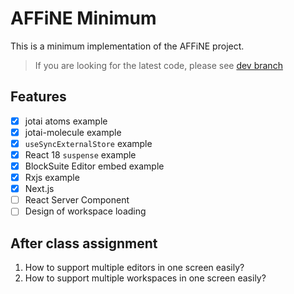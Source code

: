 # AFFiNE Minimum

This is a minimum implementation of the AFFiNE project.

> If you are looking for the latest code, please see [dev branch](https://github.com/Himself65/affine-minimum/tree/dev)

## Features

- [x] jotai atoms example
- [x] jotai-molecule example
- [x] `useSyncExternalStore` example
- [x] React 18 `suspense` example
- [x] BlockSuite Editor embed example
- [x] Rxjs example
- [x] Next.js
- [ ] React Server Component
- [ ] Design of workspace loading

## After class assignment

1. How to support multiple editors in one screen easily?
2. How to support multiple workspaces in one screen easily?
